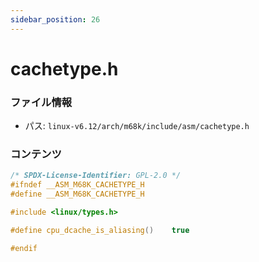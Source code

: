 ```yaml
---
sidebar_position: 26
---
```

# cachetype.h

### ファイル情報

- パス: `linux-v6.12/arch/m68k/include/asm/cachetype.h`

### コンテンツ

```h
/* SPDX-License-Identifier: GPL-2.0 */
#ifndef __ASM_M68K_CACHETYPE_H
#define __ASM_M68K_CACHETYPE_H

#include <linux/types.h>

#define cpu_dcache_is_aliasing()	true

#endif

```

